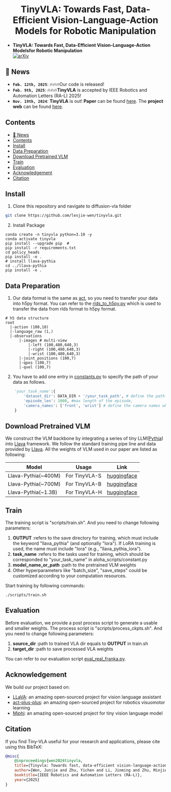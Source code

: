 <h1 align="center">
TinyVLA: Towards Fast, Data-Efficient Vision-Language-Action Models
for Robotic Manipulation</h1>


* **TinyVLA: Towards Fast, Data-Efficient Vision-Language-Action Modelsfor Robotic Manipulation** <br>
  [![arXiv](https://img.shields.io/badge/Arxiv-2402.03766-b31b1b.svg?logo=arXiv)](https://arxiv.org/abs/2409.12514)
  


## 📰 News
* **`Feb. 12th, 2025`**: 🔥🔥🔥Our code is released!
* **`Feb. 9th, 2025`**: 🔥🔥🔥**TinyVLA** is accepted by IEEE Robotics and Automation Letters (RA-L) 2025!
* **`Nov. 19th, 2024`**: **TinyVLA** is out! **Paper** can be found [here](https://arxiv.org/abs/2409.12514). The **project web** can be found [here](https://tiny-vla.github.io/).

## Contents
- [📰 News](#-news)
- [Contents](#contents)
- [Install](#install)
- [Data Preparation](#data-preparation)
- [Download Pretrained VLM](#download-pretrained-vlm)
- [Train](#train)
- [Evaluation](#evaluation)
- [Acknowledgement](#acknowledgement)
- [Citation](#citation)

## Install

1. Clone this repository and navigate to diffusion-vla folder
```bash
git clone https://github.com/lesjie-wen/tinyvla.git
```

2. Install Package
```Shell
conda create -n tinyvla python=3.10 -y
conda activate tinyvla
pip install --upgrade pip  # 
pip install -r requirements.txt
cd policy_heads
pip install -e . 
# install llava-pythia
cd ../llava-pythia
pip install -e . 
```

## Data Preparation
1. Our data format is the same as [act](https://github.com/MarkFzp/act-plus-plus), so you need to transfer your data into h5py format. You can refer to the [rlds_to_h5py.py](https://github.com/lesjie-wen/tinyvla/blob/main/data_utils/rlds_to_h5py.py) which is used to transfer the data from rlds format to h5py format.
```angular2html
# h5 data structure
root
  |-action (100,10)
  |-language_raw (1,)
  |-observations
      |-images # multi-view
          |-left (100,480,640,3)
          |-right (100,480,640,3)
          |-wrist (100,480,640,3)
      |-joint_positions (100,7)
      |-qpos (100,7)
      |-qvel (100,7)
```
2. You have to add one entry in [constants.py](https://github.com/lesjie-wen/tinyvla/blob/main/aloha_scripts/constants.py) to specify the path of your data as follows.
```python
    'your_task_name':{
        'dataset_dir': DATA_DIR + '/your_task_path', # define the path of the dataset
        'episode_len': 1000, #max length of the episode,
        'camera_names': ['front', 'wrist'] # define the camera names which are used as the key when reading data
    }
```
## Download Pretrained VLM
We construct the VLM backbone by integrating a series of tiny LLM([Pythia](https://github.com/EleutherAI/pythia)) into [Llava](https://github.com/haotian-liu/LLaVA) framework. We follow the standard training pipe line and data provided by [Llava](https://github.com/haotian-liu/LLaVA). All the weights of VLM used in our paper are listed as following: 

| Model               | Usage         | Link                                                           |
|---------------------|---------------|----------------------------------------------------------------|
| Llava-Pythia(~400M) | For TinyVLA-S | [huggingface](https://huggingface.co/lesjie/Llava-Pythia-400M) |
| Llava-Pythia(~700M) | For TinyVLA-B | [huggingface](https://huggingface.co/lesjie/Llava-Pythia-700M) |
| Llava-Pythia(~1.3B) | For TinyVLA-H | [huggingface](https://huggingface.co/lesjie/Llava-Pythia-1.3B) |


## Train
The training script is "scripts/train.sh". And you need to change following parameters:
1. **OUTPUT** :refers to the save directory for training, which must include the keyword "llava_pythia" (and optionally "lora"). If LoRA training is used, the name must include "lora" (e.g., "llava_pythia_lora").
2. **task_name** :refers to the tasks used for training, which should be corresponded to "your_task_name" in aloha_scripts/constant.py
3. **model_name_or_path** :path to the pretrained VLM weights
4. Other hyperparameters like "batch_size", "save_steps" could be customized according to your computation resources.

Start training by following commands:
```shell
./scripts/train.sh
```

## Evaluation
Before evaluation, we provide a post process script to generate a usable and smaller weights.
The process script is "scripts/process_ckpts.sh". And you need to change following parameters:
1.  **source_dir** :path to trained VLA dir equals to **OUTPUT** in train.sh
2. **target_dir** :path to save processed VLA weights

You can refer to our evaluation script [eval_real_franka.py](https://github.com/lesjie-wen/tinyvla/blob/main/eval_real_franka.py).
## Acknowledgement
We build our project based on:
- [LLaVA](https://github.com/haotian-liu/LLaVA): an amazing open-sourced project for vision language assistant
- [act-plus-plus](https://github.com/haotian-liu/LLaVA): an amazing open-sourced project for robotics visuomotor learning
- [Miphi](https://github.com/zhuyiche/llava-phi): an amazing open-sourced project for tiny vision language model

## Citation

If you find Tiny-VLA useful for your research and applications, please cite using this BibTeX:
```bibtex
@misc{
    @inproceedings{wen2024tinyvla,
    title={Tinyvla: Towards fast, data-efficient vision-language-action models for robotic manipulation},
    author={Wen, Junjie and Zhu, Yichen and Li, Jinming and Zhu, Minjie and Wu, Kun and Xu, Zhiyuan and Liu, Ning and Cheng, Ran and Shen, Chaomin and Peng, Yaxin and others},
    booktitle={IEEE Robotics and Automation Letters (RA-L)},
    year={2025}
}
```



